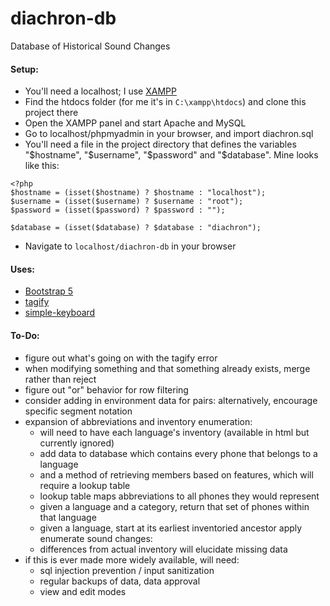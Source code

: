# diachron-db
Database of Historical Sound Changes

#### Setup:
+ You'll need a localhost; I use [XAMPP](https://www.apachefriends.org/)
+ Find the htdocs folder (for me it's in <code>C:\xampp\htdocs</code>) and clone this project there
+ Open the XAMPP panel and start Apache and MySQL
+ Go to localhost/phpmyadmin in your browser, and import diachron.sql
+ You'll need a file in the project directory that defines the variables "\$hostname", "\$username", "\$password" and "\$database". Mine looks like this:
```
<?php
$hostname = (isset($hostname) ? $hostname : "localhost");
$username = (isset($username) ? $username : "root");
$password = (isset($password) ? $password : "");

$database = (isset($database) ? $database : "diachron");
```

+ Navigate to <code>localhost/diachron-db</code> in your browser

#### Uses:
+ [Bootstrap 5](https://getbootstrap.com/)
+ [tagify](https://yaireo.github.io/tagify/)
+ [simple-keyboard](https://hodgef.com/simple-keyboard/)

#### To-Do:
+ figure out what's going on with the tagify error
+ when modifying something and that something already exists, merge rather than reject
+ figure out "or" behavior for row filtering
+ consider adding in environment data for pairs: alternatively, encourage specific segment notation
+ expansion of abbreviations and inventory enumeration:
  + will need to have each language's inventory (available in html but currently ignored)
  + add data to database which contains every phone that belongs to a language
  + and a method of retrieving members based on features, which will require a lookup table
  + lookup table maps abbreviations to all phones they would represent
  + given a language and a category, return that set of phones within that language
  + given a language, start at its earliest inventoried ancestor apply enumerate sound changes:
  + differences from actual inventory will elucidate missing data
+ if this is ever made more widely available, will need:
  + sql injection prevention / input sanitization
  + regular backups of data, data approval
  + view and edit modes
